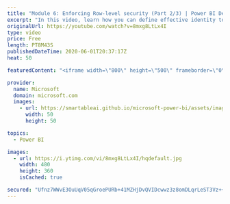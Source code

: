 ```yaml
---
title: "Module 6: Enforcing Row-level security (Part 2/3) | Power BI Developer in a Day"
excerpt: "In this video, learn how you can define effective identity to programmatically enforce row-level security (RLS). This is video 17 of 20.    The Power BI Developer in a Day online course empowers you as an app developer with the technical knowledge required to embed Power BI content. We recommend you"
originalUrl: https://youtube.com/watch?v=8mxg8LtLx4I
type: video
price: Free
length: PT8M43S
publishedDateTime: 2020-06-01T20:37:17Z
heat: 50

featuredContent: "<iframe width=\"800\" height=\"500\" frameborder=\"0\" src=\"https://www.youtube.com/embed/8mxg8LtLx4I\" allow=\"accelerometer; autoplay; encrypted-media; gyroscope; picture-in-picture\" allowfullscreen></iframe>"

provider:
  name: Microsoft
  domain: microsoft.com
  images:
    - url: https://smartableai.github.io/microsoft-power-bi/assets/images/organizations/microsoft.com-50x50.jpg
      width: 50
      height: 50

topics:
  - Power BI

images:
  - url: https://i.ytimg.com/vi/8mxg8LtLx4I/hqdefault.jpg
    width: 480
    height: 360
    isCached: true

secured: "Ufnz7WWvE3OuUqV05qGroePURb+41MZHjDvQVIDcwwz3z8omDLqrLeST3Vz++YwQWW71mv7y+o/BOBX5LjCKMokLPl4LaCEKzQOoog08h5Ah3KnHoBIMXb9Td1tMIZFDsjza/AlP094FfVdTvLUT9lZNOBh8M5pMdpnucaMWR4/fySdGR007iabtyqCjc4D+r+dLaZgxSGOMwD9wa9Qu+15V9xFuGYjEwF+iB4G+Jf5SxuSIjxyDyRkr4R5bU6WCjiQ36ba9ecy9Mjs3AeDGzJ0KEBW/EClAUL0yvGREICG3D8FrPKDR2AdjNjuhalmG7RSiRcDRAwFsNbYrCWb6DRovtf5XpjnA6FQoI4hwbyqnSBHmSlroyThqzu+HlNkeZCCayryVr/tDLfW5YtltNKW1PYb4cInwR1WZWRdSusA=;OyKB/ZgkhZ028LMnFDPrLg=="
---
```



